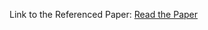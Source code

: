 Link to the Referenced Paper: [Read the Paper](https://link.springer.com/article/10.1007/s11042-011-0786-1)
